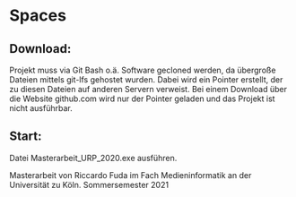 # Spaces
## Download:
Projekt muss via Git Bash o.ä. Software gecloned werden, da übergroße Dateien mittels git-lfs gehostet wurden. Dabei wird ein Pointer erstellt,
der zu diesen Dateien auf anderen Servern verweist. Bei einem Download über die Website github.com wird nur der Pointer geladen und das Projekt ist nicht ausführbar.

## Start:
Datei Masterarbeit_URP_2020.exe ausführen.


Masterarbeit von Riccardo Fuda im Fach Medieninformatik an der Universität zu Köln. Sommersemester 2021
